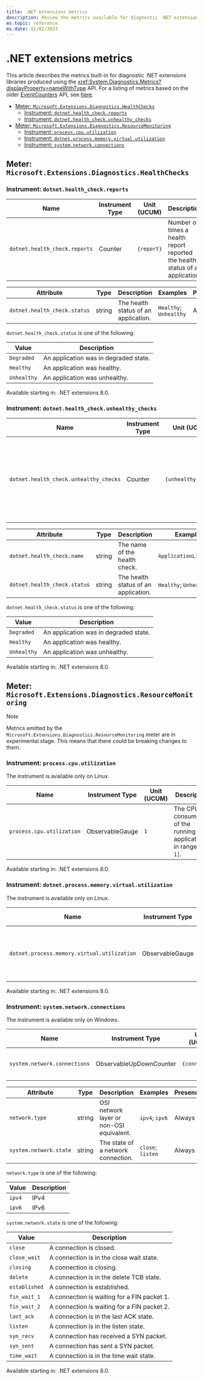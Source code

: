 ```yaml
---
title: .NET extensions metrics
description: Review the metrics available for diagnostic .NET extensions libraries.
ms.topic: reference
ms.date: 11/02/2023
---
```


# .NET extensions metrics

This article describes the metrics built-in for diagnostic .NET extensions libraries produced using the
<xref:System.Diagnostics.Metrics?displayProperty=nameWithType> API. For a listing of metrics based on the older [EventCounters](event-counters.md) API, see [here](available-counters.md).

- [Meter: `Microsoft.Extensions.Diagnostics.HealthChecks`](#meter-microsoftextensionsdiagnosticshealthchecks)
  - [Instrument: `dotnet.health_check.reports`](#instrument-dotnethealth_checkreports)
  - [Instrument: `dotnet.health_check.unhealthy_checks`](#instrument-dotnethealth_checkunhealthy_checks)
- [Meter: `Microsoft.Extensions.Diagnostics.ResourceMonitoring`](#meter-microsoftextensionsdiagnosticsresourcemonitoring)
  - [Instrument: `process.cpu.utilization`](#instrument-processcpuutilization)
  - [Instrument: `dotnet.process.memory.virtual.utilization`](#instrument-dotnetprocessmemoryvirtualutilization)
  - [Instrument: `system.network.connections`](#instrument-systemnetworkconnections)

## Meter: `Microsoft.Extensions.Diagnostics.HealthChecks`

### Instrument: `dotnet.health_check.reports`

| Name | Instrument Type | Unit (UCUM) | Description |
| ---- | --------------- | ----------- | ----------- |
| `dotnet.health_check.reports` | Counter | `{report}` | Number of times a health report reported the health status of an application. |

| Attribute | Type | Description | Examples | Presence |
|---|---|---|---|---|
| `dotnet.health_check.status` | string | The health status of an application. | `Healthy`; `Unhealthy` | Always |

`dotnet.health_check.status` is one of the following:

| Value | Description |
|---|---|
| `Degraded` | An application was in degraded state. |
| `Healthy` | An application was healthy. |
| `Unhealthy` | An application was unhealthy. |

Available starting in: .NET extensions 8.0.

### Instrument: `dotnet.health_check.unhealthy_checks`

| Name | Instrument Type | Unit (UCUM) | Description |
| ---- | --------------- | ----------- | ----------- |
| `dotnet.health_check.unhealthy_checks` | Counter | `{unhealthy_check}` | Number of times a health check reported the health status of an application as `Degraded` or `Unhealthy`. |

| Attribute | Type | Description | Examples | Presence |
|---|---|---|---|---|
| `dotnet.health_check.name` | string | The name of the health check. | `ApplicationLifecycle` | Always |
| `dotnet.health_check.status` | string | The health status of an application. | `Healthy`; `Unhealthy` | Always |

`dotnet.health_check.status` is one of the following:

| Value | Description |
|---|---|
| `Degraded` | An application was in degraded state. |
| `Healthy` | An application was healthy. |
| `Unhealthy` | An application was unhealthy. |

Available starting in: .NET extensions 8.0.

## Meter: `Microsoft.Extensions.Diagnostics.ResourceMonitoring`

> [!NOTE]
> Metrics emitted by the `Microsoft.Extensions.Diagnostics.ResourceMonitoring` meter are in experimental stage. This means that there could be breaking changes to them.

### Instrument: `process.cpu.utilization`

The instrument is available only on Linux.

| Name | Instrument Type | Unit (UCUM) | Description |
| ---- | --------------- | ----------- | ----------- |
| `process.cpu.utilization` | ObservableGauge | `1` | The CPU consumption of the running application in range `[0, 1]`. |

Available starting in: .NET extensions 8.0.

### Instrument: `dotnet.process.memory.virtual.utilization`

The instrument is available only on Linux.

| Name | Instrument Type | Unit (UCUM) | Description |
| ---- | --------------- | ----------- | ----------- |
| `dotnet.process.memory.virtual.utilization` | ObservableGauge | `1` | The memory consumption of the running application in range `[0, 1]`. |

Available starting in: .NET extensions 8.0.

### Instrument: `system.network.connections`

The instrument is available only on Windows.

| Name | Instrument Type | Unit (UCUM) | Description |
| ---- | --------------- | ----------- | ----------- |
| `system.network.connections` | ObservableUpDownCounter | `{connection}` | Number of network connections by state. |

| Attribute | Type | Description | Examples | Presence |
|---|---|---|---|---|
| `network.type` | string | OSI network layer or non-OSI equivalent. | `ipv4`; `ipv6` | Always |
| `system.network.state` | string | The state of a network connection. | `close`; `listen` | Always |

`network.type` is one of the following:

| Value  | Description |
|---|---|
| `ipv4` | IPv4 |
| `ipv6` | IPv6 |

`system.network.state` is one of the following:

| Value  | Description |
|---|---|
| `close` | A connection is closed. |
| `close_wait` | A connection is in the close wait state. |
| `closing` | A connection is closing. |
| `delete` | A connection is in the delete TCB state. |
| `established` | A connection is established. |
| `fin_wait_1` | A connection is waiting for a FIN packet 1. |
| `fin_wait_2` | A connection is waiting for a FIN packet 2. |
| `last_ack` | A connection is in the last ACK state. |
| `listen` | A connection is in the listen state. |
| `syn_recv` | A connection has received a SYN packet. |
| `syn_sent` | A connection has sent a SYN packet. |
| `time_wait` | A connection is in the time wait state. |

Available starting in: .NET extensions 8.0.
